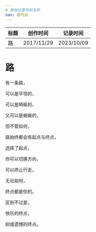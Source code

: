 ```yaml
---
# 单独设置导航名称
nav: 现代诗
---
```


| 标题 | 创作时间   | 记录时间   |
| ---- | ---------- | ---------- |
| 路   | 2017/11/29 | 2023/10/09 |

# 路

有一条路，

可以是平坦的，

可以是崎岖的，

又可以是蜿蜒的，

但不管如何，

路始终都会有起点与终点，

选择了起点，

你可以切换方向，

可以终止行走，

无论如何，

终点都是你的。

区别不过是，

快乐的终点，

抑或遗憾的终点。
